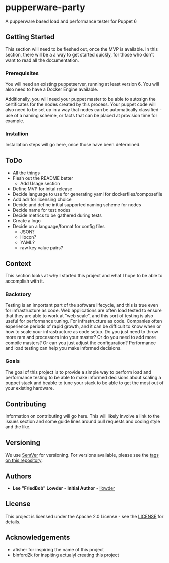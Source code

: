 # pupperware-party

A pupperware based load and performance tester for Puppet 6

## Getting Started

This section will need to be fleshed out, once the MVP is available. In this section, there will be a a way to get started quickly, for those who don't want to read all the documentation.

### Prerequisites

You will need an existing puppetserver, running at least version 6. You will also need to have a Docker Engine available.

Additionally, you will need your puppet master to be able to autosign the certificates for the nodes created by this process.
Your puppet code will also need to be set up in a way that nodes can be automatically classified - use of a naming scheme, or facts that can be placed at provision time for example.

### Installion

Installation steps will go here, once those have been determined.

## ToDo

* All the things
* Flesh out the README better
  * Add Usage section
* Define MVP for inital release
* Decide language to use for generating yaml for dockerfiles/composefile
* Add adr for licensing choice
* Decide and define initial supported naming scheme for nodes
* Decide name for test nodes
* Decide metrics to be gathered during tests
* Create a logo
* Decide on a language/format for config files
  * JSON?
  * Hocon?
  * YAML?
  * raw key value pairs?

## Context

This section looks at why I started this project and what I hope to be able to accomplish with it.

### Backstory

Testing is an important part of the software lifecycle, and this is true even for infrastructure as code. Web applications are often load tested to ensure that they are able to work at "web scale", and this sort of testing is also useful for performance tuning. For infrastructure as code. Companies often experience periods of rapid growth, and it can be difficult to know when or how to scale your infrastructure as code setup. Do you just need to throw more ram and processors into your master? Or do you need to add more compile masters? Or can you just adjust the configuration? Performance and load testing can help you make informed decisions.

### Goals

The goal of this project is to provide a simple way to perform load and performance testing to be able to make informed decisions about scaling a puppet stack and beable to tune your stack to be able to get the most out of your existing hardware.

## Contributing

Information on contributing will go here. This will likely involve a link to the issues section and some guide lines around pull requests and coding style and the like.

## Versioning

We use [SemVer](http://semver.org) for versioning. For versions available, please see the [tags on this repository](https://github.com//llowder/pupperware-party/tags).

## Authors

* **Lee "FriedBob" Lowder** - **Initial Author** - [llowder](https://github.com/llowder)

## License

This project is licensed under the Apache 2.0 License - see the [LICENSE](LICENSE) for details.

## Acknowledgements

* afisher for inspiring the name of this project
* binford2k for inspiting actualyl creating this project
